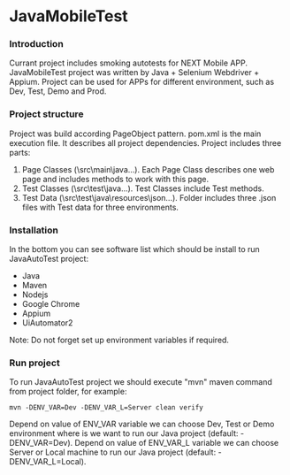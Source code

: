 # JavaMobileTest

### Introduction
Currant project includes smoking autotests for NEXT Mobile APP. JavaMobileTest project was written by Java + Selenium      Webdriver + Appium. Project can be used for APPs for different environment, such as Dev, Test, Demo and Prod. 
 
### Project structure
Project was build according PageObject pattern. pom.xml is the main execution file. It describes all project dependencies. Project includes three parts: 
   1. Page Classes (\src\main\java\...). Each Page Class describes one web page and includes methods to work with this page.
   2. Test Classes (\src\test\java\...). Test Classes include Test methods.
   3. Test Data (\src\test\java\resources\json\...). Folder includes three .json files with Test data for three environments.
    
### Installation
In the bottom you can see software list which should be install to run JavaAutoTest project:
- Java
- Maven
- Nodejs
- Google Chrome
- Appium
- UiAutomator2

Note: Do not forget set up environment variables if required.

### Run project
To run JavaAutoTest project we should execute "mvn" maven command from project folder, for example:

    mvn -DENV_VAR=Dev -DENV_VAR_L=Server clean verify

Depend on value of ENV_VAR variable we can choose Dev, Test or Demo environment where is we want to run our Java project (default: -DENV_VAR=Dev). 
Depend on value of ENV_VAR_L variable we can choose Server or Local machine to run our Java project (default: -DENV_VAR_L=Local).




